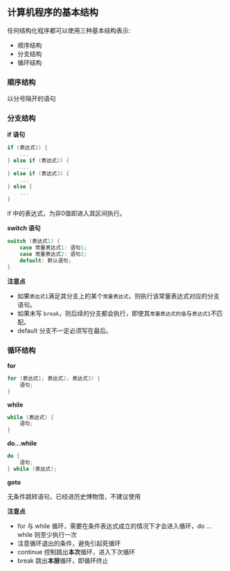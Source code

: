 ## 计算机程序的基本结构

任何结构化程序都可以使用三种基本结构表示:

  - 顺序结构
  - 分支结构
  - 循环结构

### 顺序结构

以分号隔开的语句

### 分支结构

**if 语句**

```c++
if (表达式1) {
    ...
} else if (表达式2) {
    ...
} else if (表达式3) {
    ...
} else {
    ...
}
```

if 中的表达式，为非0值即进入其区间执行。

**switch 语句**

```c++
switch (表达式1) {
    case 常量表达式1: 语句1;
    case 常量表达式2: 语句2;
    default: 默认语句;
}
```

**注意点**

- 如果`表达式1`满足其分支上的某个`常量表达式`，则执行该常量表达式对应的分支语句。
- 如果未写 `break`，则后续的分支都会执行，即使其`常量表达式的值`与`表达式1`不匹配。
- default 分支不一定必须写在最后。

### 循环结构

**for**

```c++
for (表达式1; 表达式2; 表达式3) {
    语句;
}
```

**while**

```c++
while (表达式) {
    语句;
}
```

**do...while**

```c++
do {
    语句;
} while (表达式);
```

**goto**

无条件跳转语句，已经进历史博物馆，不建议使用

**注意点**

- for 与 while 循环，需要在条件表达式成立的情况下才会进入循环，do ... while 则至少执行一次
- 注意循环退出的条件，避免引起死循环
- continue 控制跳出**本次**循环，进入下次循环
- break 跳出**本层**循环，即循环终止
